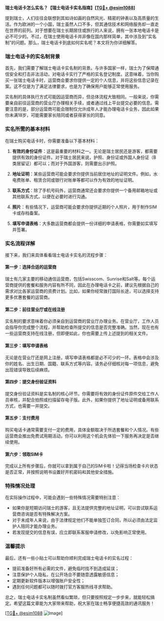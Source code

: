 **瑞士电话卡怎么实名？【瑞士电话卡实名指南】[[TG💪+ @esim1088](https://t.me/s/esim1088)]**

提到瑞士，人们往往会联想到其如诗如画的自然风光、精密的钟表以及高质量的生活。作为欧洲的一个小国，瑞士虽然人口不多，但其通信技术和网络服务却一直走在世界的前列。对于想要在瑞士长期居住或旅行的人来说，拥有一张本地电话卡是必不可少的。不过，在瑞士使用电话卡并非像在国内那样简单，其中涉及到“实名制”的问题。那么，瑞士电话卡到底如何实名呢？本文将为你详细解答。

### 瑞士电话卡的实名制背景

首先，我们需要了解瑞士电话卡实名制的背景。与许多国家一样，瑞士为了保障通信安全和打击非法活动，对电话卡实行了严格的实名登记制度。这意味着，当你购买一张瑞士电话卡时，运营商会要求你提供一定的个人信息，并将这些信息记录在案。这不仅是为了满足法律要求，也是为了确保用户能够正常使用服务。

实名制的具体执行方式可能因运营商而异，但总体流程大致相同。一般来说，你需要亲自前往运营商的营业厅办理相关手续，或者通过线上平台提交必要的信息。需要注意的是，部分运营商可能会限制仅允许成年人才能办理电话卡业务，因此如果你未满18岁，可能需要家长陪同或者获得家长的同意。

### 实名所需的基本材料

在瑞士购买电话卡时，你需要准备以下基本材料：

1. **有效的身份证件**：这是最重要的材料之一。无论是瑞士居民还是游客，都需要提供有效的身份证件。对于瑞士居民来说，护照、身份证或外国人身份证（B类居留证）都可以；而对于外国游客，则需要出示护照。

2. **地址证明**：某些运营商可能会要求你提供当前居住地址的证明文件。例如，水电费账单、租赁合同或银行对账单等都可以作为有效的地址证明。

3. **联系方式**：除了手机号码外，运营商通常还会要求你提供一个备用邮箱地址或其他联系方式，以便在必要时进行沟通。

4. **照片**：有些情况下，运营商可能会要求你提供近期的个人照片，用于制作SIM卡或存档备案。

5. **填写申请表格**：大多数运营商都会提供一份详细的申请表格，你需要如实填写并签署。

### 实名流程详解

接下来，我们来具体看看瑞士电话卡实名的流程步骤：

#### 第一步：选择合适的运营商

瑞士有几家主要的移动通信运营商，包括Swisscom、Sunrise和Salt等。每个运营商提供的套餐和服务内容有所不同，因此在办理电话卡之前，建议先根据自己的需求对比各家运营商的资费计划。比如，如果你经常拨打国际长途，可以选择支持更多优惠套餐的运营商。

#### 第二步：前往营业厅或在线注册

实名制的要求意味着你必须亲自到运营商的营业厅办理业务。在营业厅，工作人员会指导你完成整个流程，并帮助检查所提交的信息是否完整准确。当然，现在也有一些运营商支持在线注册，但即便如此，你也需要上传上述提到的相关文件。

#### 第三步：填写申请表格

无论是在营业厅还是网上注册，填写申请表格都是必不可少的一环。表格中会涉及你的姓名、出生日期、国籍、联系方式等内容。请务必仔细核对每一项信息，避免出现错误导致后续麻烦。

#### 第四步：提交身份验证资料

提交身份验证资料是实名制的核心环节。你需要将有效的身份证件原件交给工作人员审核，并配合拍照或扫描留存电子版。此外，如果你提供了地址证明或备用联系方式，也需要一并提交。

#### 第五步：支付费用

购买电话卡通常需要支付一定的费用，具体金额取决于所选套餐和个人情况。有些运营商会推出免费试用期活动，你可以利用这个机会先体验一下服务再决定是否继续使用。

#### 第六步：领取SIM卡

完成以上所有步骤后，你就可以拿到属于自己的SIM卡啦！记得当场检查卡片状态是否正常，并按照说明书设置好开机密码和其他安全措施。

### 特殊情况处理

在实际操作过程中，可能会遇到一些特殊情况需要特别注意：

- 如果你是短期访问瑞士的游客，且无法提供完整的地址证明，可以尝试联系运营商咨询是否有特殊解决方案。
- 对于未成年人来说，由于法律规定他们不能单独签订合同，所以必须由法定监护人陪同才能办理业务。
- 若发现提交的信息有误，应立即联系客服申请修改，以免影响正常使用。

### 温馨提示

最后，还有一些小贴士可以帮助你顺利完成瑞士电话卡的实名过程：

- 提前准备好所有必需的文件，避免临时找不到造成延误；
- 注意保护个人隐私，在公开场合不要随意透露敏感信息；
- 定期更新软件版本以增强账户安全性；
- 遇到任何问题都可以随时拨打官方客服热线寻求帮助。

总之，瑞士电话卡实名制虽然看似繁琐，但只要按照规定一步步来，就能轻松搞定。希望这篇文章能为大家带来帮助，祝大家在瑞士畅享便捷高效的通讯服务！

[[TG💪+ @esim1088](https://t.me/s/esim1088) ![Image](https://i.postimg.cc/4NQfJmqS/Snipaste-2025-05-13-00-14-12.png)]